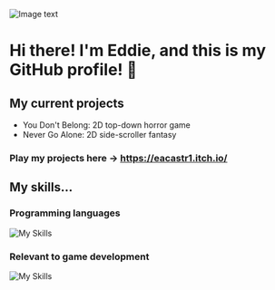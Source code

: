 ![Image text](https://c.tenor.com/TCEyVCo9wG0AAAAC/tenor.gif)
# Hi there! I'm Eddie, and this is my GitHub profile! 👋
## My current projects
- You Don't Belong: 2D top-down horror game
- Never Go Alone: 2D side-scroller fantasy
### Play my projects here -> https://eacastr1.itch.io/
## My skills...
### Programming languages
![My Skills](https://skillicons.dev/icons?i=cpp,cs,java,lua)
### Relevant to game development
![My Skills](https://skillicons.dev/icons?i=unity,unreal,gamemakerstudio)
<!--
**eacastr1/eacastr1** is a ✨ _special_ ✨ repository because its `README.md` (this file) appears on your GitHub profile.

Here are some ideas to get you started:

- 🔭 I’m currently working on ...
- 🌱 I’m currently learning ...
- 👯 I’m looking to collaborate on ...
- 🤔 I’m looking for help with ...
- 💬 Ask me about ...
- 📫 How to reach me: ...
- 😄 Pronouns: ...
- ⚡ Fun fact: ...
-->
